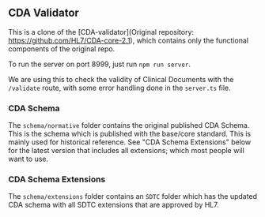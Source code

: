## CDA Validator

This is a clone of the [CDA-validator](Original repository: https://github.com/HL7/CDA-core-2.1), which contains only the functional components of the original repo.

To run the server on port 8999, just run `npm run server`.

We are using this to check the validity of Clinical Documents with the `/validate` route, with some error handling done in the `server.ts` file.

### CDA Schema

The `schema/normative` folder contains the original published CDA Schema. This is the schema which is published with the base/core standard. This is mainly used for historical reference. See "CDA Schema Extensions" below for the latest version that includes all extensions; which most people will want to use.

### CDA Schema Extensions

The `schema/extensions` folder contains an `SDTC` folder which has the updated CDA schema with all SDTC extensions that are approved by HL7.
